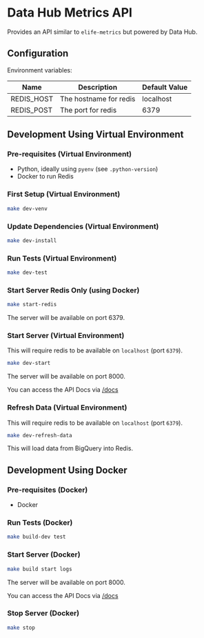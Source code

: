 # Data Hub Metrics API

Provides an API similar to `elife-metrics` but powered by Data Hub.

## Configuration

Environment variables:

| Name | Description | Default Value |
| ---- | ----------- | ------------- |
| REDIS_HOST | The hostname for redis | localhost |
| REDIS_POST | The port for redis | 6379 |

## Development Using Virtual Environment

### Pre-requisites (Virtual Environment)

* Python, ideally using `pyenv` (see `.python-version`)
* Docker to run Redis

### First Setup (Virtual Environment)

```bash
make dev-venv
```

### Update Dependencies (Virtual Environment)

```bash
make dev-install
```

### Run Tests (Virtual Environment)

```bash
make dev-test
```

### Start Server Redis Only (using Docker)

```bash
make start-redis
```

The server will be available on port 6379.

### Start Server (Virtual Environment)

This will require redis to be available on `localhost` (port `6379`).

```bash
make dev-start
```

The server will be available on port 8000.

You can access the API Docs via [/docs](http://localhost:8000/docs)

### Refresh Data (Virtual Environment)

This will require redis to be available on `localhost` (port `6379`).

```bash
make dev-refresh-data
```

This will load data from BigQuery into Redis.

## Development Using Docker

### Pre-requisites (Docker)

* Docker

### Run Tests (Docker)

```bash
make build-dev test
```

### Start Server (Docker)

```bash
make build start logs
```

The server will be available on port 8000.

You can access the API Docs via [/docs](http://localhost:8000/docs)

### Stop Server (Docker)

```bash
make stop
```
